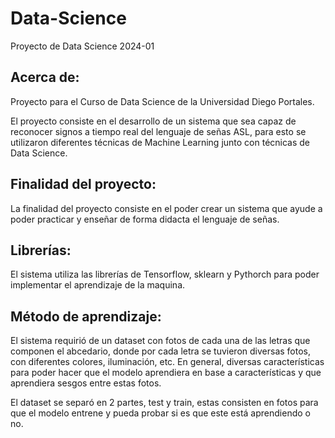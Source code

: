 # Data-Science
Proyecto de Data Science 2024-01

## Acerca de:
Proyecto para el Curso de Data Science de la Universidad Diego Portales.

El proyecto consiste en el desarrollo de un sistema que sea capaz de reconocer signos a tiempo real del lenguaje de señas ASL, 
para esto se utilizaron diferentes técnicas de Machine Learning junto con técnicas de Data Science.

## Finalidad del proyecto:

La finalidad del proyecto consiste en el poder crear un sistema que ayude a poder practicar y enseñar de forma didacta el lenguaje de señas.

## Librerías:

El sistema utiliza las librerías de Tensorflow, sklearn y Pythorch para poder implementar el aprendizaje de la maquina.

## Método de aprendizaje:

El sistema requirió de un dataset con fotos de cada una de las letras que componen el abcedario, donde por cada letra se tuvieron diversas fotos, con diferentes colores, iluminación, etc. En general, diversas características para poder hacer que el modelo aprendiera en base a características y que aprendiera sesgos entre estas fotos.

El dataset se separó en 2 partes, test y train, estas consisten en fotos para que el modelo entrene y pueda probar si es que este está aprendiendo o no.
